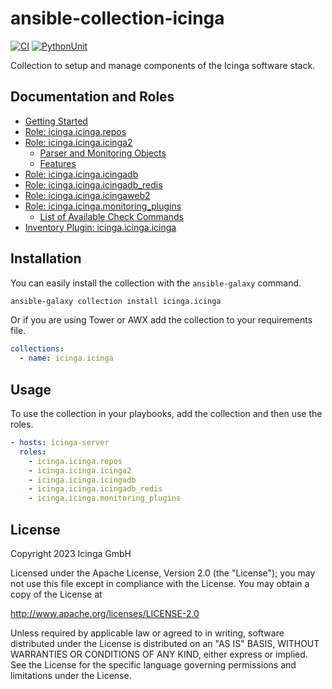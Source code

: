 # ansible-collection-icinga

[![CI](https://github.com/Icinga/ansible-collection-icinga/workflows/Build/badge.svg?event=push)](https://github.com/Icinga/ansible-collection-icinga/actions/workflows/build.yml/badge.svg)
[![PythonUnit](https://github.com/Icinga/ansible-collection-icinga/workflows/Python%20Unittest/badge.svg?event=push)](https://github.com/Icinga/ansible-collection-icinga/actions/workflows/python-test.yml/badge.svg)

Collection to setup and manage components of the Icinga software stack.

## Documentation and Roles

* [Getting Started](doc/getting-started.md)
* [Role: icinga.icinga.repos](doc/role-repos/role-repos.md)
* [Role: icinga.icinga.icinga2](doc/role-icinga2/role-icinga2.md)
  * [Parser and Monitoring Objects](doc/role-icinga2/objects.md)
  * [Features](doc/role-icinga2/features.md)
* [Role: icinga.icinga.icingadb](doc/role-icingadb/role-icingadb.md)
* [Role: icinga.icinga.icingadb_redis](doc/role-icingadb_redis/role-icingadb_redis.md)
* [Role: icinga.icinga.icingaweb2](doc/role-icingaweb2/role-icingaweb2.md)
* [Role: icinga.icinga.monitoring_plugins](doc/role-monitoring_plugins/role-monitoring_plugins.md)
  * [List of Available Check Commands](doc/role-monitoring_plugins/check_command_list.md)
* [Inventory Plugin: icinga.icinga.icinga](doc/plugins/inventory/icinga-inventory-plugin.md)


## Installation

You can easily install the collection with the `ansible-galaxy` command.

```bash
ansible-galaxy collection install icinga.icinga
```

Or if you are using Tower or AWX add the collection to your requirements file.

```yaml
collections:
  - name: icinga.icinga
```

## Usage

To use the collection in your playbooks, add the collection and then use the roles.

```yaml
- hosts: icinga-server
  roles:
    - icinga.icinga.repos
    - icinga.icinga.icinga2
    - icinga.icinga.icingadb
    - icinga.icinga.icingadb_redis
    - icinga.icinga.monitoring_plugins
```

## License

Copyright 2023 Icinga GmbH

Licensed under the Apache License, Version 2.0 (the "License");
you may not use this file except in compliance with the License.
You may obtain a copy of the License at

http://www.apache.org/licenses/LICENSE-2.0

Unless required by applicable law or agreed to in writing, software
distributed under the License is distributed on an "AS IS" BASIS,
WITHOUT WARRANTIES OR CONDITIONS OF ANY KIND, either express or implied.
See the License for the specific language governing permissions and
limitations under the License.
